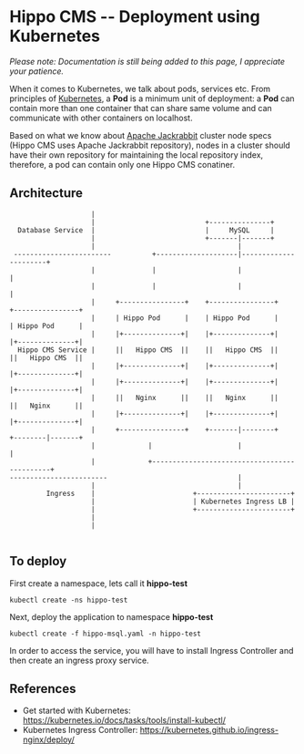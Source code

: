 # Hippo CMS -- Deployment using Kubernetes
*Please note: Documentation is still being added to this page, I appreciate your patience.*

When it comes to Kubernetes, we talk about pods, services etc. From principles of [Kubernetes](https://kubernetes.io/docs/concepts/workloads/pods/pod/), a **Pod** is a minimum unit of deployment: a **Pod** can contain more than one container that can share same volume and can communicate with other containers on localhost. 

Based on what we know about [Apache Jackrabbit](https://wiki.apache.org/jackrabbit/Clustering) cluster node specs (Hippo CMS uses Apache Jackrabbit repository), nodes in a cluster should have their own repository for maintaining the local repository index, therefore, a pod can contain only one Hippo CMS conatiner. 


Architecture
----------
```
                    |                                                                    
                    |                           +---------------+                        
  Database Service  |                           |     MySQL     |                        
                    |                           +-------|-------+                        
                    |                                   |                                
 ------------------------          +--------------------|----------------------+         
                    |              |                    |                      |         
                    |              |                    |                      |         
                    |     +----------------+    +----------------+     +----------------+
                    |     | Hippo Pod      |    | Hippo Pod      |     | Hippo Pod      |
                    |     |+--------------+|    |+--------------+|     |+--------------+|
  Hippo CMS Service |     ||   Hippo CMS  ||    ||   Hippo CMS  ||     ||   Hippo CMS  ||
                    |     |+--------------+|    |+--------------+|     |+--------------+|
                    |     |+--------------+|    |+--------------+|     |+--------------+|
                    |     ||   Nginx      ||    ||   Nginx      ||     ||   Nginx      ||
                    |     |+--------------+|    |+--------------+|     |+--------------+|
                    |     +----------------+    +-------|--------+     +--------|-------+
                    |             |                     |                       |        
                    |             +---------------------------------------------+        
------------------------                                |                                
                    |                                   |                                
         Ingress    |                        +-----------------------+                   
                    |                        | Kubernetes Ingress LB |                   
                    |                        +-----------------------+                   
                    |                                                                    
                    |                                                                    
                                          
```

To deploy
---------
First create a namespace, lets call it **hippo-test**
```
kubectl create -ns hippo-test
```

Next, deploy the application to namespace **hippo-test**
```
kubectl create -f hippo-msql.yaml -n hippo-test
```
In order to access the service, you will have to install Ingress Controller and then create an ingress proxy service. 

References
-------
* Get started with Kubernetes: https://kubernetes.io/docs/tasks/tools/install-kubectl/
* Kubernetes Ingress Controller: https://kubernetes.github.io/ingress-nginx/deploy/
